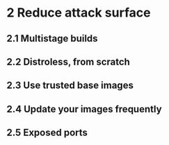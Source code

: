 # 2 Reduce attack surface

## 2.1 Multistage builds

## 2.2 Distroless, from scratch

## 2.3 Use trusted base images

## 2.4 Update your images frequently

## 2.5 Exposed ports